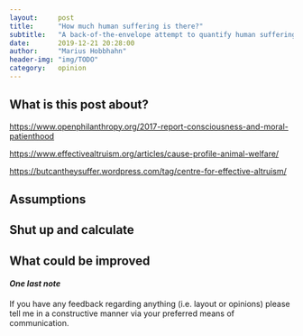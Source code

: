 ```yaml
---
layout:     post
title:      "How much human suffering is there?"
subtitle:   "A back-of-the-envelope attempt to quantify human suffering"
date:       2019-12-21 20:28:00
author:     "Marius Hobbhahn"
header-img: "img/TODO"
category:   opinion
---
```


## **What is this post about?**


https://www.openphilanthropy.org/2017-report-consciousness-and-moral-patienthood

https://www.effectivealtruism.org/articles/cause-profile-animal-welfare/

https://butcantheysuffer.wordpress.com/tag/centre-for-effective-altruism/

## Assumptions


## Shut up and calculate



## What could be improved



#### ***One last note***

If you have any feedback regarding anything (i.e. layout or opinions) please tell me in a constructive manner via your preferred means of communication.


